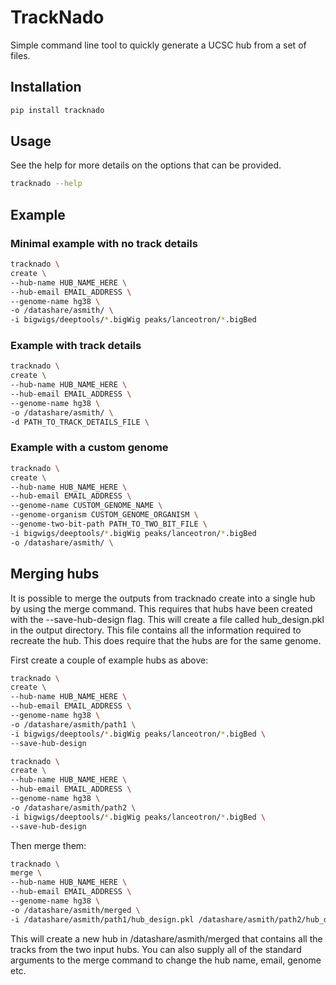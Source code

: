 # TrackNado

Simple command line tool to quickly generate a UCSC hub from a set of files.

## Installation
```bash
pip install tracknado
```

## Usage

See the help for more details on the options that can be provided.

```bash
tracknado --help
```

## Example

### Minimal example with no track details

```bash
tracknado \
create \ 
--hub-name HUB_NAME_HERE \
--hub-email EMAIL_ADDRESS \
--genome-name hg38 \
-o /datashare/asmith/ \
-i bigwigs/deeptools/*.bigWig peaks/lanceotron/*.bigBed
```

### Example with track details

```bash
tracknado \
create \
--hub-name HUB_NAME_HERE \
--hub-email EMAIL_ADDRESS \
--genome-name hg38 \
-o /datashare/asmith/ \
-d PATH_TO_TRACK_DETAILS_FILE \
```

### Example with a custom genome

```bash
tracknado \
create \
--hub-name HUB_NAME_HERE \
--hub-email EMAIL_ADDRESS \
--genome-name CUSTOM_GENOME_NAME \
--genome-organism CUSTOM_GENOME_ORGANISM \
--genome-two-bit-path PATH_TO_TWO_BIT_FILE \
-i bigwigs/deeptools/*.bigWig peaks/lanceotron/*.bigBed
-o /datashare/asmith/ \
```

## Merging hubs

It is possible to merge the outputs from tracknado create into a single hub by using the merge command. This requires that
hubs have been created with the --save-hub-design flag. This will create a file called hub_design.pkl in the output
directory. This file contains all the information required to recreate the hub. This does require that the hubs are for the same
genome.

First create a couple of example hubs as above:

```bash
tracknado \
create \
--hub-name HUB_NAME_HERE \
--hub-email EMAIL_ADDRESS \
--genome-name hg38 \
-o /datashare/asmith/path1 \
-i bigwigs/deeptools/*.bigWig peaks/lanceotron/*.bigBed \
--save-hub-design
```

```bash
tracknado \
create \
--hub-name HUB_NAME_HERE \
--hub-email EMAIL_ADDRESS \
--genome-name hg38 \
-o /datashare/asmith/path2 \
-i bigwigs/deeptools/*.bigWig peaks/lanceotron/*.bigBed \
--save-hub-design
```


Then merge them:

```bash
tracknado \
merge \
--hub-name HUB_NAME_HERE \
--hub-email EMAIL_ADDRESS \
--genome-name hg38 \
-o /datashare/asmith/merged \
-i /datashare/asmith/path1/hub_design.pkl /datashare/asmith/path2/hub_design.pkl
```

This will create a new hub in /datashare/asmith/merged that contains all the tracks from the two input hubs. 
You can also supply all of the standard arguments to the merge command to change the hub name, email, genome etc.







